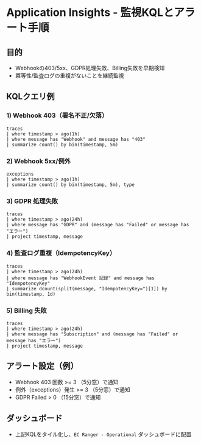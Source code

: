 # Application Insights - 監視KQLとアラート手順

## 目的
- Webhookの403/5xx、GDPR処理失敗、Billing失敗を早期検知
- 冪等性/監査ログの重複がないことを継続監視

## KQLクエリ例

### 1) Webhook 403（署名不正/欠落）
```
traces
| where timestamp > ago(1h)
| where message has "Webhook" and message has "403"
| summarize count() by bin(timestamp, 5m)
```

### 2) Webhook 5xx/例外
```
exceptions
| where timestamp > ago(1h)
| summarize count() by bin(timestamp, 5m), type
```

### 3) GDPR 処理失敗
```
traces
| where timestamp > ago(24h)
| where message has "GDPR" and (message has "Failed" or message has "エラー")
| project timestamp, message
```

### 4) 監査ログ重複（IdempotencyKey）
```
traces
| where timestamp > ago(24h)
| where message has "WebhookEvent 記録" and message has "IdempotencyKey"
| summarize dcount(split(message, "IdempotencyKey=")[1]) by bin(timestamp, 1d)
```

### 5) Billing 失敗
```
traces
| where timestamp > ago(24h)
| where message has "Subscription" and (message has "Failed" or message has "エラー")
| project timestamp, message
```

## アラート設定（例）
- Webhook 403 回数 >= 3 （5分窓）で通知
- 例外（exceptions）発生 >= 3 （5分窓）で通知
- GDPR Failed > 0 （15分窓）で通知

## ダッシュボード
- 上記KQLをタイル化し、`EC Ranger - Operational` ダッシュボードに配置








